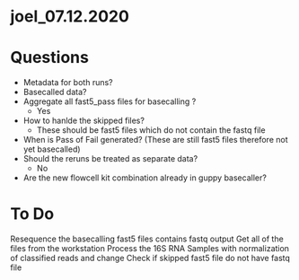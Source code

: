 # joel_07.12.2020
# Questions
* Metadata for both runs?
* Basecalled data?
* Aggregate all fast5_pass files for basecalling ?
	* Yes
* How to hanlde the skipped files?
	* These should be fast5 files which do not contain the fastq file
* When is Pass of Fail generated? (These are still fast5 files therefore not yet basecalled)
* Should the reruns be treated as separate data?
	* No
* Are the new flowcell kit combination already in guppy basecaller?

# To Do
Resequence the basecalling
fast5 files contains fastq output
Get all of the files from the workstation
Process the 16S RNA Samples with normalization of classified reads and change
Check if skipped fast5 file do not have fastq file